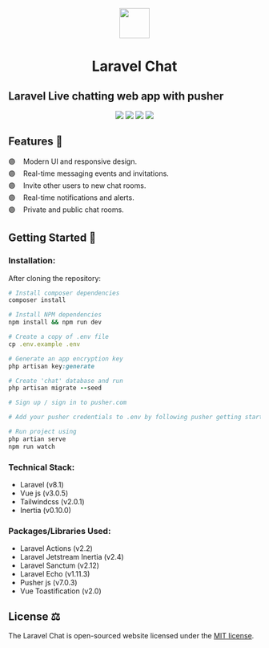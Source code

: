 <p align="center">
    <img height="60" src="https://user-images.githubusercontent.com/58954229/144369383-d6eda64c-b003-491c-a102-11e67d80c1f1.png"/>
<h1 align="center">Laravel Chat</h1>
</p>

## Laravel Live chatting web app with pusher
<p align="center">
<img src="https://user-images.githubusercontent.com/58954229/144369233-56820d2b-d800-4e82-ad43-e81902954879.png"/>
    <img src="https://img.shields.io/badge/laravel-%23FF2D20.svg?style=for-the-badge&logo=laravel&logoColor=white"/>
    <img src="https://img.shields.io/badge/vuejs-%2335495e.svg?style=for-the-badge&logo=vuedotjs&logoColor=%234FC08D"/>
    <img src="https://img.shields.io/badge/tailwindcss-%2338B2AC.svg?style=for-the-badge&logo=tailwind-css&logoColor=white"/>
</p>


##

## Features 📝

🟣 &nbsp;&nbsp; Modern UI and responsive design.
<br/>
🟣 &nbsp;&nbsp; Real-time messaging events and invitations.
<br/>
🟣 &nbsp;&nbsp; Invite other users to new chat rooms.
<br/>
🟣 &nbsp;&nbsp; Real-time notifications and alerts.
<br/>
🟣 &nbsp;&nbsp; Private and public chat rooms.

##

## Getting Started 🚀
### Installation:
After cloning the repository:

```ruby
# Install composer dependencies
composer install

# Install NPM dependencies
npm install && npm run dev

# Create a copy of .env file
cp .env.example .env

# Generate an app encryption key
php artisan key:generate

# Create 'chat' database and run
php artisan migrate --seed

# Sign up / sign in to pusher.com

# Add your pusher credentials to .env by following pusher getting started document

# Run project using 
php artian serve
npm run watch
```
### Technical Stack:
- Laravel (v8.1)
- Vue js (v3.0.5)
- Tailwindcss (v2.0.1)
- Inertia (v0.10.0)

### Packages/Libraries Used:
- Laravel Actions (v2.2)
- Laravel Jetstream Inertia (v2.4)
- Laravel Sanctum (v2.12)
- Laravel Echo (v1.11.3)
- Pusher js (v7.0.3)
- Vue Toastification (v2.0)

##
## License ⚖️
The Laravel Chat is open-sourced website licensed under the [MIT license](https://opensource.org/licenses/MIT).

